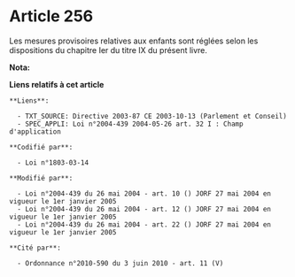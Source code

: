 # Article 256

Les mesures provisoires relatives aux enfants sont réglées selon les dispositions du chapitre Ier du titre IX du présent
livre.

**Nota:**



**Liens relatifs à cet article**

	**Liens**:

	  - TXT_SOURCE: Directive 2003-87 CE 2003-10-13 (Parlement et Conseil)
	  - SPEC_APPLI: Loi n°2004-439 2004-05-26 art. 32 I : Champ d'application

	**Codifié par**:

	  - Loi n°1803-03-14

	**Modifié par**:

	  - Loi n°2004-439 du 26 mai 2004 - art. 10 () JORF 27 mai 2004 en vigueur le 1er janvier 2005
	  - Loi n°2004-439 du 26 mai 2004 - art. 12 () JORF 27 mai 2004 en vigueur le 1er janvier 2005
	  - Loi n°2004-439 du 26 mai 2004 - art. 22 () JORF 27 mai 2004 en vigueur le 1er janvier 2005

	**Cité par**:

	  - Ordonnance n°2010-590 du 3 juin 2010 - art. 11 (V)
